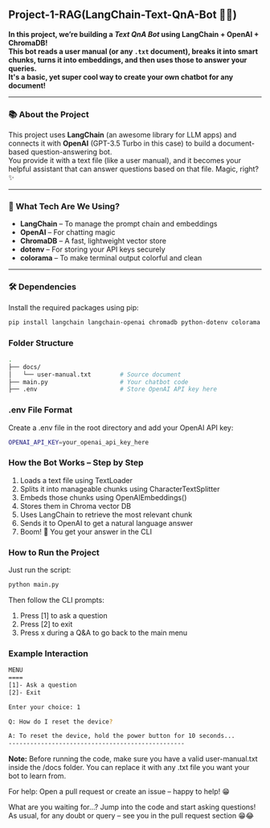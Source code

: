 ## Project-1-RAG(LangChain-Text-QnA-Bot 🤖💬)

**In this project, we’re building a _Text QnA Bot_ using LangChain + OpenAI + ChromaDB!**  
**This bot reads a user manual (or any `.txt` document), breaks it into smart chunks, turns it into embeddings, and then uses those to answer your queries.**  
**It's a basic, yet super cool way to create your own chatbot for any document!**

---

### 📚 About the Project

This project uses **LangChain** (an awesome library for LLM apps) and connects it with **OpenAI** (GPT-3.5 Turbo in this case) to build a document-based question-answering bot.  
You provide it with a text file (like a user manual), and it becomes your helpful assistant that can answer questions based on that file. Magic, right? ✨

---

### 🧠 What Tech Are We Using?

- **LangChain** – To manage the prompt chain and embeddings  
- **OpenAI** – For chatting magic  
- **ChromaDB** – A fast, lightweight vector store  
- **dotenv** – For storing your API keys securely  
- **colorama** – To make terminal output colorful and clean  

---

### 🛠️ Dependencies

Install the required packages using pip:

```bash
pip install langchain langchain-openai chromadb python-dotenv colorama
```

### Folder Structure
```bash
.
├── docs/
│   └── user-manual.txt        # Source document
├── main.py                    # Your chatbot code
├── .env                       # Store OpenAI API key here
```

### .env File Format
Create a .env file in the root directory and add your OpenAI API key:
```bash
OPENAI_API_KEY=your_openai_api_key_here
```

### How the Bot Works – Step by Step

1. Loads a text file using TextLoader
2. Splits it into manageable chunks using CharacterTextSplitter
3. Embeds those chunks using OpenAIEmbeddings()
4. Stores them in Chroma vector DB
5. Uses LangChain to retrieve the most relevant chunk
6. Sends it to OpenAI to get a natural language answer
7. Boom! 🎉 You get your answer in the CLI

### How to Run the Project
Just run the script:
```bash
python main.py
```
Then follow the CLI prompts:
1. Press [1] to ask a question
2. Press [2] to exit
3. Press x during a Q&A to go back to the main menu

### Example Interaction
```bash
MENU
====
[1]- Ask a question
[2]- Exit

Enter your choice: 1

Q: How do I reset the device?

A: To reset the device, hold the power button for 10 seconds...
-------------------------------------------------
```

**Note:** Before running the code, make sure you have a valid user-manual.txt inside the /docs folder.
You can replace it with any .txt file you want your bot to learn from.


For help: Open a pull request or create an issue – happy to help! 😁

What are you waiting for...? Jump into the code and start asking questions!
As usual, for any doubt or query – see you in the pull request section 😁😂

